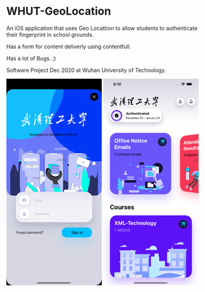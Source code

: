 # WHUT-GeoLocation
An iOS application that uses Geo Locattion to allow students to authenticate their fingerprint in school grounds. 

Has a form for content deliverly using contentfull.

Has a lot of Bugs. ;)

Software Project Dec 2020 at Wuhan University of Technology. 

<img src="https://github.com/azerty166/WHUT-GeoLocation/blob/main/Screens/Simulator%20Screen%20Shot%20-%20iPhone%2013%20Pro%20Max%20-%202021-11-20%20at%2020.10.22.png" width="250" />
<img src="https://github.com/azerty166/WHUT-GeoLocation/blob/main/Screens/Simulator%20Screen%20Shot%20-%20iPhone%2013%20Pro%20Max%20-%202021-11-20%20at%2020.10.00.png" width="250" />
